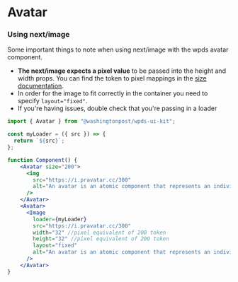 # Avatar

### Using next/image

Some important things to note when using next/image with the wpds avatar component.

- **The next/image expects a pixel value** to be passed into the height and width props. You can find the token to pixel mappings in the [size documentation](https://build.washingtonpost.com/foundations/size).
- In order for the image to fit correctly in the container you need to specify `layout="fixed"`.
- If you're having issues, double check that you're passing in a loader

```jsx
import { Avatar } from "@washingtonpost/wpds-ui-kit";

const myLoader = ({ src }) => {
  return `${src}`;
};

function Component() {
  	<Avatar size="200">
      <img
        src="https://i.pravatar.cc/300"
        alt="An avatar is an atomic component that represents an individual’s identity through a circular photo."
      />
    </Avatar>
    <Avatar>
      <Image
        loader={myLoader}
        src="https://i.pravatar.cc/300"
        width="32" //pixel equivalent of 200 token
        height="32" //pixel equivalent of 200 token
        layout="fixed"
        alt="An avatar is an atomic component that represents an individual’s identity through a circular photo."
      />
    </Avatar>
}
```
